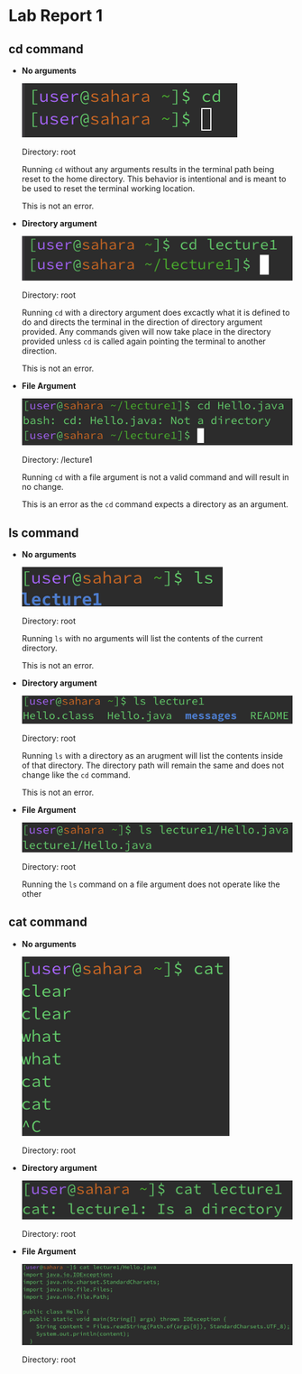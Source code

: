 # Lab Report 1

## cd command
* __No arguments__
  
  ![Image](cd-no-args.png)
  
  Directory: root

  Running `cd` without any arguments results in the terminal path being reset to the home directory. This behavior is intentional and is meant to be used to reset the terminal working location.

  This is not an error.
* __Directory argument__

  ![Image](cd-direc-arg.png)
  
  Directory: root

  Running `cd` with a directory argument does excactly what it is defined to do and directs the terminal in the direction of directory argument provided. Any commands given will now take place in the directory provided unless `cd` is called again pointing the terminal to another direction.

  This is not an error.
* __File Argument__

  ![Image](cd-file-arg.png)

  Directory: /lecture1

  Running `cd` with a file argument is not a valid command and will result in no change.

  This is an error as the `cd` command expects a directory as an argument.
## ls command
* __No arguments__

  ![Image](ls-no-args.png)
  
  Directory: root

  Running `ls` with no arguments will list the contents of the current directory.

  This is not an error.
* __Directory argument__

  ![Image](ls-direc-arg.png)
  
  Directory: root

  Running `ls` with a directory as an arugment will list the contents inside of that directory. The directory path will remain the same and does not change like the `cd` command.

  This is not an error.
* __File Argument__

  ![Image](ls-file-arg.png)
  
  Directory: root

  Running the `ls` command on a file argument does not operate like the other 

## cat command
* __No arguments__

  ![Image](cat-no-args.png)

  Directory: root
* __Directory argument__

  ![Image](cat-direc-arg.png)

  Directory: root
* __File Argument__

  ![Image](cat-file-arg.png)

  Directory: root

